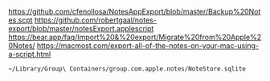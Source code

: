 
https://github.com/cfenollosa/NotesAppExport/blob/master/Backup%20Notes.scpt
https://github.com/robertgaal/notes-export/blob/master/notesExport.applescript
https://bear.app/faq/Import%20&%20export/Migrate%20from%20Apple%20Notes/
https://macmost.com/export-all-of-the-notes-on-your-mac-using-a-script.html

    ~/Library/Group\ Containers/group.com.apple.notes/NoteStore.sqlite


